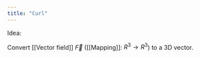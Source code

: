 ```yaml
---
title: "Curl"
---
```

Idea: 

Convert [[Vector field]] $\vec{F}$ ([[Mapping]]: $R^{3}\to R^{3}$)  to a 3D vector.